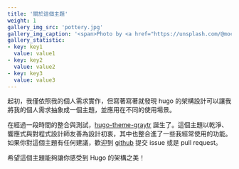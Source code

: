 ```yaml
---
title: '關於這個主題'
weight: 1
gallery_img_src: 'pottery.jpg'
gallery_img_caption: '<span>Photo by <a href="https://unsplash.com/@mochiel?utm_source=unsplash&amp;utm_medium=referral&amp;utm_content=creditCopyText">Mercy</a> on <a href="https://unsplash.com/s/photos/vase?utm_source=unsplash&amp;utm_medium=referral&amp;utm_content=creditCopyText">Unsplash</a></span>'
gallery_statistic:
- key: key1
  value: value1
- key: key2
  value: value2
- key: key3
  value: value3
---
```


起初，我僅依照我的個人需求實作，但寫著寫著就發現 hugo 的架構設計可以讓我將我的個人需求抽象成一個主題，並應用在不同的使用場景。

在經過一段時間的整合與測試，[hugo-theme-graytr](https://github.com/kaiiiz/hugo-theme-graytr) 誕生了。這個主題以乾淨、響應式與對程式設計師友善為設計初衷，其中也整合進了一些我經常使用的功能。如果你對這個主題有任何建議，歡迎到 [github](https://github.com/kaiiiz/hugo-theme-graytr) 提交 issue 或是 pull request。

希望這個主題能夠讓你感受到 Hugo 的架構之美！
